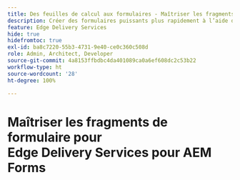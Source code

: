 ```yaml
---
title: Des feuilles de calcul aux formulaires - Maîtriser les fragments de formulaire pour Forms Edge Delivery
description: Créer des formulaires puissants plus rapidement à l’aide de fragments de formulaire
feature: Edge Delivery Services
hide: true
hidefromtoc: true
exl-id: ba8c7220-55b3-4731-9e40-ce0c360c508d
role: Admin, Architect, Developer
source-git-commit: 4a8153ffbdbc4da401089ca0a6ef608dc2c53b22
workflow-type: ht
source-wordcount: '28'
ht-degree: 100%

---
```


# Maîtriser les fragments de formulaire pour Edge Delivery Services pour AEM Forms
